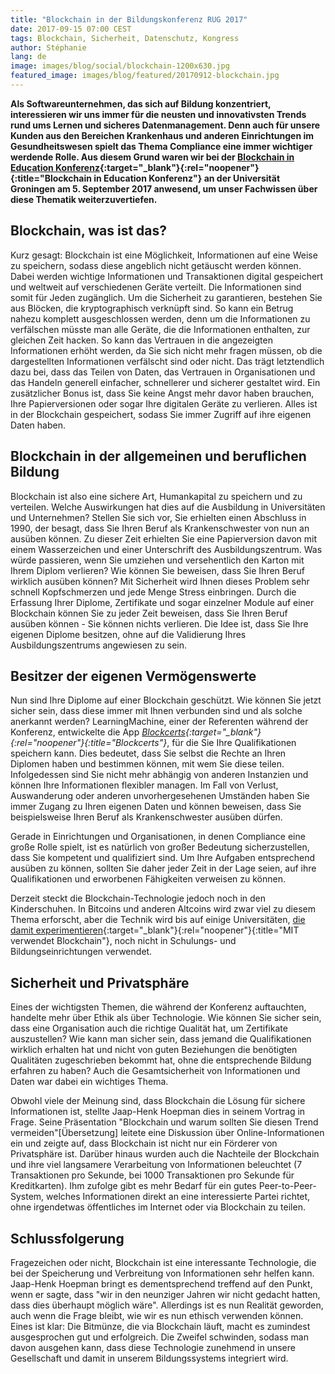 ```yaml
---
title: "Blockchain in der Bildungskonferenz RUG 2017"
date: 2017-09-15 07:00 CEST
tags: Blockchain, Sicherheit, Datenschutz, Kongress
author: Stéphanie
lang: de
image: images/blog/social/blockchain-1200x630.jpg
featured_image: images/blog/featured/20170912-blockchain.jpg
---
```

**Als Softwareunternehmen, das sich auf Bildung konzentriert, interessieren wir uns immer für die neusten und innovativsten Trends rund ums Lernen und sicheres Datenmanagement. Denn auch für unsere Kunden aus den Bereichen Krankenhaus und anderen Einrichtungen im Gesundheitswesen spielt das Thema Compliance eine immer wichtiger werdende Rolle.  Aus diesem Grund waren wir bei der [Blockchain in Education Konferenz](https://www.bcined2017.nl/){:target="_blank"}{:rel="noopener"}{:title="Blockchain in Education Konferenz"} an der Universität Groningen am 5. September 2017 anwesend, um unser Fachwissen über diese Thematik weiterzuvertiefen.**

## Blockchain, was ist das?

Kurz gesagt: Blockchain ist eine Möglichkeit, Informationen auf eine Weise zu speichern, sodass diese angeblich nicht getäuscht werden können. Dabei werden wichtige Informationen und Transaktionen digital gespeichert und weltweit auf verschiedenen Geräte verteilt. Die Informationen sind somit für Jeden zugänglich. Um die Sicherheit zu garantieren, bestehen Sie aus Blöcken, die kryptographisch verknüpft sind. So kann ein Betrug nahezu komplett ausgeschlossen werden, denn um die Informationen zu verfälschen müsste man alle Geräte, die die Informationen enthalten, zur gleichen Zeit hacken. So kann das Vertrauen in die angezeigten Informationen erhöht werden, da Sie sich nicht mehr fragen müssen, ob die dargestellten Informationen verfälscht sind oder nicht. Das trägt letztendlich dazu bei, dass das Teilen von Daten, das Vertrauen in Organisationen und das Handeln generell einfacher, schnellerer und sicherer gestaltet wird. Ein zusätzlicher Bonus ist, dass Sie keine Angst mehr davor haben brauchen, Ihre Papierversionen oder sogar Ihre digitalen Geräte zu verlieren. Alles ist in der Blockchain gespeichert, sodass Sie immer Zugriff auf ihre eigenen Daten haben.

## Blockchain in der allgemeinen und beruflichen Bildung

Blockchain ist also eine sichere Art, Humankapital zu speichern und zu verteilen. Welche Auswirkungen hat dies auf die Ausbildung in Universitäten und Unternehmen? Stellen Sie sich vor, Sie erhielten einen Abschluss in 1990, der besagt, dass Sie Ihren Beruf als Krankenschwester von nun an ausüben können. Zu dieser Zeit erhielten Sie eine Papierversion davon mit einem Wasserzeichen und einer Unterschrift des Ausbildungszentrum. Was würde passieren, wenn Sie umziehen und versehentlich den Karton mit Ihrem Diplom verlieren? Wie können Sie beweisen, dass Sie Ihren Beruf wirklich ausüben können? Mit Sicherheit wird Ihnen dieses Problem sehr schnell Kopfschmerzen und jede Menge Stress einbringen. Durch die Erfassung Ihrer Diplome, Zertifikate und sogar einzelner Module auf einer Blockchain können Sie zu jeder Zeit beweisen, dass Sie Ihren Beruf ausüben können - Sie können nichts verlieren. Die Idee ist, dass Sie Ihre eigenen Diplome besitzen, ohne auf die Validierung Ihres Ausbildungszentrums angewiesen zu sein.

## Besitzer der eigenen Vermögenswerte

Nun sind Ihre Diplome auf einer Blockchain geschützt. Wie können Sie jetzt sicher sein, dass diese immer mit Ihnen verbunden sind und als solche anerkannt werden? LearningMachine, einer der Referenten während der Konferenz, entwickelte die App *[Blockcerts](http://www.learningmachine.com/product_summary/){:target="_blank"}{:rel="noopener"}{:title="Blockcerts"}*, für die Sie Ihre Qualifikationen speichern kann. Dies bedeutet, dass Sie selbst die Rechte an Ihren Diplomen haben und bestimmen können, mit wem Sie diese teilen. Infolgedessen sind Sie nicht mehr abhängig von anderen Instanzien und können Ihre Informationen flexibler managen. Im Fall von Verlust, Auswanderung oder anderen unvorhergesehenen Umständen haben Sie immer Zugang zu Ihren eigenen Daten und können beweisen, dass Sie beispielsweise Ihren Beruf als Krankenschwester ausüben dürfen.

Gerade in Einrichtungen und Organisationen, in denen Compliance eine große Rolle spielt, ist es natürlich von großer Bedeutung sicherzustellen, dass Sie kompetent und qualifiziert sind. Um Ihre Aufgaben entsprechend ausüben zu können, sollten Sie daher jeder Zeit in der Lage seien, auf ihre Qualifikationen und erworbenen Fähigkeiten verweisen zu können.

Derzeit steckt die Blockchain-Technologie jedoch noch in den Kinderschuhen. In Bitcoins und anderen Altcoins wird zwar viel zu diesem Thema erforscht, aber die Technik wird bis auf einige Universitäten, [die damit experimentieren](http://certificates-bootcamp.mit.edu/){:target="_blank"}{:rel="noopener"}{:title="MIT verwendet Blockchain"}, noch nicht in Schulungs- und Bildungseinrichtungen verwendet.

## Sicherheit und Privatsphäre

Eines der wichtigsten Themen, die während der Konferenz auftauchten, handelte mehr über Ethik als über Technologie. Wie können Sie sicher sein, dass eine Organisation auch die richtige Qualität hat, um Zertifikate auszustellen? Wie kann man sicher sein, dass jemand die Qualifikationen wirklich erhalten hat und nicht von guten Beziehungen die benötigten Qualitäten zugeschrieben bekommt hat, ohne die entsprechende Bildung erfahren zu haben? Auch die Gesamtsicherheit von Informationen und Daten war dabei ein wichtiges Thema.

Obwohl viele der Meinung sind, dass Blockchain die Lösung für sichere Informationen ist, stellte Jaap-Henk Hoepman dies in seinem Vortrag in Frage. Seine Präsentation "Blockchain und warum sollten Sie diesen Trend vermeiden"[Übersetzung] leitete eine Diskussion über Online-Informationen ein und zeigte auf, dass Blockchain ist nicht nur ein Förderer von Privatsphäre ist. Darüber hinaus wurden auch die Nachteile der Blockchain und ihre viel langsamere Verarbeitung von Informationen beleuchtet (7 Transaktionen pro Sekunde, bei 1000 Transaktionen pro Sekunde für Kreditkarten). Ihm zufolge gibt es mehr Bedarf für ein gutes Peer-to-Peer-System, welches Informationen direkt an eine interessierte Partei richtet, ohne irgendetwas öffentliches im Internet oder via Blockchain zu teilen.

## Schlussfolgerung

Fragezeichen oder nicht, Blockchain ist eine interessante Technologie, die bei der Speicherung und Verbreitung von Informationen sehr helfen kann. Jaap-Henk Hoepman bringt es dementsprechend treffend auf den Punkt, wenn er sagte, dass "wir in den neunziger Jahren wir nicht gedacht hatten, dass dies überhaupt möglich wäre". Allerdings ist es nun Realität geworden, auch wenn die Frage bleibt, wie wir es nun ethisch verwenden können. Eines ist klar: Die Bitmünze, die via Blockchain läuft, macht es zumindest ausgesprochen gut und erfolgreich. Die Zweifel schwinden, sodass man davon ausgehen kann, dass diese Technologie zunehmend in unsere Gesellschaft und damit in unserem Bildungssystems integriert wird.

